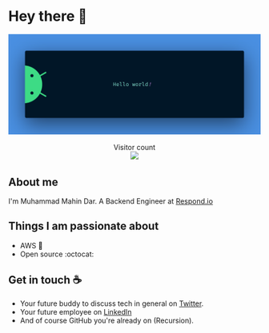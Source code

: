 # Hey there :wave:

<img src="https://raw.githubusercontent.com/muhammadmahindar/muhammadmahindar/master/resources/banner.png" alt="Hello world">

<p align="center"> 
  Visitor count<br>
  <img src="https://muhammadmahindar.glitch.me/github-muhammadmahindar/count.svg" />
</p>

## About me

I'm Muhammad Mahin Dar. A Backend Engineer at [Respond.io](https://www.respond.io/)

## Things I am passionate about

- AWS :robot:
- Open source :octocat:

## Get in touch :coffee:

- Your future buddy to discuss tech in general on [Twitter](https://twitter.com/mahindar_pk).
- Your future employee on [LinkedIn](https://www.linkedin.com/in/muhammadmahindar/)
- And of course GitHub you're already on (Recursion).
